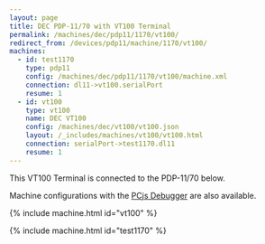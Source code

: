 ```yaml
---
layout: page
title: DEC PDP-11/70 with VT100 Terminal
permalink: /machines/dec/pdp11/1170/vt100/
redirect_from: /devices/pdp11/machine/1170/vt100/
machines:
  - id: test1170
    type: pdp11
    config: /machines/dec/pdp11/1170/vt100/machine.xml
    connection: dl11->vt100.serialPort
    resume: 1
  - id: vt100
    type: vt100
    name: DEC VT100
    config: /machines/dec/vt100/vt100.json
    layout: /_includes/machines/vt100/vt100.html
    connection: serialPort->test1170.dl11
    resume: 1
---
```


This VT100 Terminal is connected to the PDP-11/70 below.

Machine configurations with the [PCjs Debugger](debugger/) are also available.

{% include machine.html id="vt100" %}

{% include machine.html id="test1170" %}

